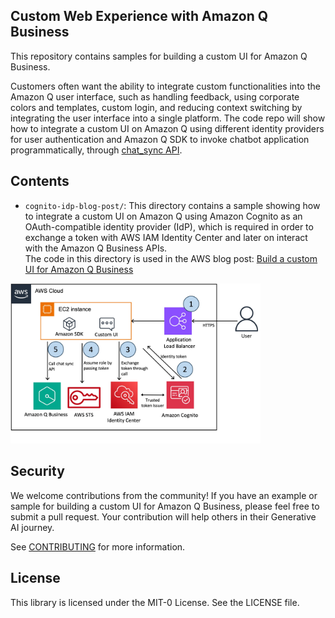 ## Custom Web Experience with Amazon Q Business

This repository contains samples for building a custom UI for Amazon Q Business. 


Customers often want the ability to integrate custom functionalities into the Amazon Q user interface, such as handling feedback, using corporate colors and templates, custom login, and reducing context switching by integrating the user interface into a single platform. The code repo will show how to integrate a custom UI on Amazon Q using different identity providers for user authentication and Amazon Q SDK to invoke chatbot application programmatically, through [chat_sync API](https://boto3.amazonaws.com/v1/documentation/api/latest/reference/services/qbusiness/client/chat_sync.html).


## Contents
- `cognito-idp-blog-post/`: This directory contains a sample showing how to integrate a custom UI on Amazon Q using Amazon Cognito as an OAuth-compatible identity provider (IdP), which is required in order to exchange a token with AWS IAM Identity Center and later on interact with the Amazon Q Business APIs.  
The code in this directory is used in the AWS blog post: [Build a custom UI for Amazon Q Business](https://aws.amazon.com/blogs/machine-learning/build-a-custom-ui-for-amazon-q-business/)  
<img src="cognito-idp-blog-post/docs/Architecture.jpg" alt="Architecture Diagram" width="400"/>

  
## Security
We welcome contributions from the community! If you have an example or sample for building a custom UI for Amazon Q Business, please feel free to submit a pull request. Your contribution will help others in their Generative AI journey.  

See [CONTRIBUTING](CONTRIBUTING.md#security-issue-notifications) for more information.

## License

This library is licensed under the MIT-0 License. See the LICENSE file.

